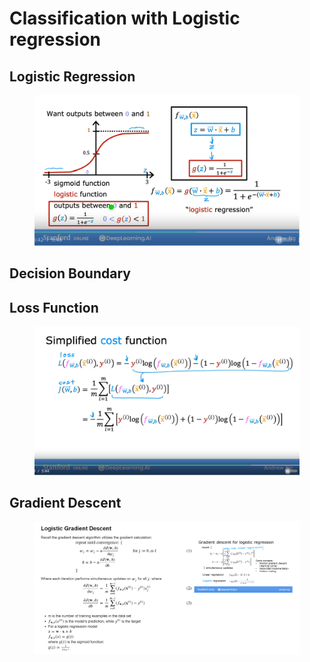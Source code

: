 # Classification with Logistic regression

## Logistic Regression

<figure><img src="../.gitbook/assets/image (6).png" alt=""><figcaption></figcaption></figure>

## Decision Boundary



## Loss Function

<figure><img src="../.gitbook/assets/image (1) (1) (1).png" alt=""><figcaption></figcaption></figure>

## Gradient Descent

<figure><img src="../.gitbook/assets/image (2) (1).png" alt=""><figcaption></figcaption></figure>

